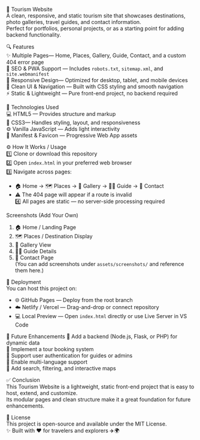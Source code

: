 🌄 Tourism Website  
A clean, responsive, and static tourism site that showcases destinations, photo galleries, travel guides, and contact information.  
Perfect for portfolios, personal projects, or as a starting point for adding backend functionality. 
 
🔍 Features  
✨ Multiple Pages— Home, Places, Gallery, Guide, Contact, and a custom 404 error page  
📑 SEO & PWA Support — Includes `robots.txt`, `sitemap.xml`, and `site.webmanifest`  
📱 Responsive Design— Optimized for desktop, tablet, and mobile devices  
🎨 Clean UI & Navigation — Built with CSS styling and smooth navigation  
⚡ Static & Lightweight — Pure front-end project, no backend required  

🧰 Technologies Used  
💻 HTML5 — Provides structure and markup  
🎨 CSS3— Handles styling, layout, and responsiveness  
⚙️ Vanilla JavaScript — Adds light interactivity  
📌 Manifest & Favicon — Progressive Web App assets  

⚙️ How It Works / Usage  
1️⃣ Clone or download this repository  
2️⃣ Open `index.html` in your preferred web browser  
3️⃣ Navigate across pages:  
   - 🏠 Home → 🗺️ Places → 📸 Gallery → 👨‍💼 Guide → 📩 Contact  
   - ⚠️ The 404 page will appear if a route is invalid  
4️⃣ All pages are static — no server-side processing required  

 Screenshots (Add Your Own)  
1. 🏠 Home / Landing Page  
2. 🗺️ Places / Destination Display  
3. 📸 Gallery View  
4. 👨‍💼 Guide Details  
5. 📩 Contact Page  
(You can add screenshots under `assets/screenshots/` and reference them here.)

🚀 Deployment  
You can host this project on:  
- 🌐 GitHub Pages — Deploy from the root branch  
- ☁️ Netlify / Vercel — Drag-and-drop or connect repository  
- 💻 Local Preview — Open `index.html` directly or use Live Server in VS Code  

🎯 Future Enhancements 
🔹 Add a backend (Node.js, Flask, or PHP) for dynamic data  
🔹 Implement a tour booking system  
🔹 Support user authentication for guides or admins  
🔹 Enable multi-language support  
🔹 Add search, filtering, and interactive maps  

✅ Conclusion  
This Tourism Website is a lightweight, static front-end project that is easy to host, extend, and customize.  
Its modular pages and clean structure make it a great foundation for future enhancements.  

📜 License  
This project is open-source and available under the MIT License.  
✨ Built with ❤️ for travelers and explorers ✈️🌍  
